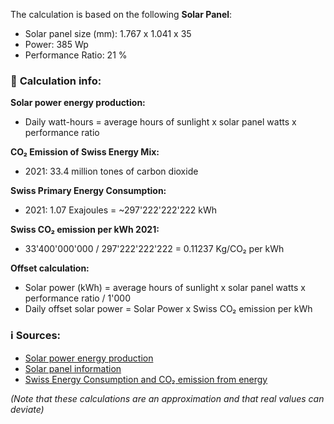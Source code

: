 The calculation is based on the following **Solar Panel**:

* Solar panel size (mm): 1.767 x 1.041 x 35
* Power: 385 Wp
* Performance Ratio: 21 %

### 🧮  **Calculation info:**

**Solar power energy production:**

* Daily watt-hours = average hours of sunlight x solar panel watts x performance ratio

**CO₂ Emission of Swiss Energy Mix:**

* 2021:  33.4 million tones of carbon dioxide

**Swiss Primary Energy Consumption:**

* 2021: 1.07 Exajoules = ~297'222'222'222 kWh

**Swiss CO₂ emission per kWh 2021:**

* 33'400'000'000 / 297'222'222'222 = 0.11237 Kg/CO₂ per kWh

**Offset calculation:**

* Solar power (kWh) = average hours of sunlight x solar panel watts x performance ratio / 1'000
* Daily offset solar power = Solar Power x Swiss CO₂ emission per kWh

### :information_source: Sources:

* [Solar power energy production](https://www.dynamicslr.com/a-guide-on-how-to-calculate-solar-panels-output/)
* [Solar panel information](https://www.meyerburger.com/de/solarmodul)
* [Swiss Energy Consumption and CO₂ emission from energy](https://www.bp.com/en/global/corporate/energy-economics/statistical-review-of-world-energy/downloads.html)

*(Note that these calculations are an approximation and that real values can deviate)*


